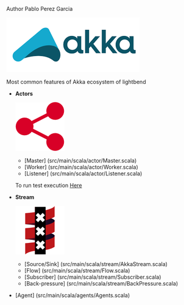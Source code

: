Author  Pablo Perez Garcia

![My image](src/main/resources/img/akka.png)


Most common features of Akka ecosystem of lightbend


* **Actors**

    ![My image](src/main/resources/img/akkaActor.png)
    * [Master] (src/main/scala/actor/Master.scala)
    * [Worker] (src/main/scala/actor/Worker.scala)
    * [Listener] (src/main/scala/actor/Listener.scala)

    To run test execution [Here](src/main/scala/Runner.scala)

* **Stream**

    ![My image](src/main/resources/img/stream.png)
    * [Source/Sink] (src/main/scala/stream/AkkaStream.scala)
    * [Flow] (src/main/scala/stream/Flow.scala)
    * [Subscriber] (src/main/scala/stream/Subscriber.scala)
    * [Back-pressure] (src/main/scala/stream/BackPressure.scala)

* [Agent] (src/main/scala/agents/Agents.scala)


